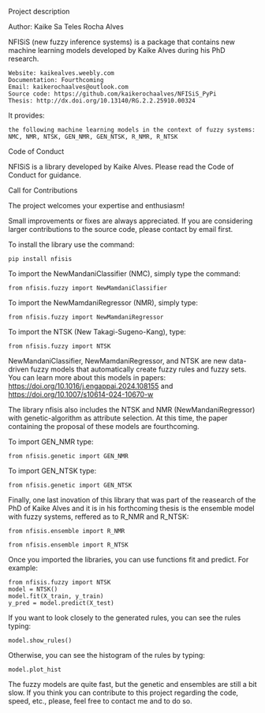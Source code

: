 
Project description

Author: Kaike Sa Teles Rocha Alves

NFISiS (new fuzzy inference systems) is a package that contains new machine learning models developed by Kaike Alves during his PhD research. 

    Website: kaikealves.weebly.com
    Documentation: Fourthcoming
    Email: kaikerochaalves@outlook.com
    Source code: https://github.com/kaikerochaalves/NFISiS_PyPi
    Thesis: http://dx.doi.org/10.13140/RG.2.2.25910.00324

It provides:

    the following machine learning models in the context of fuzzy systems: NMC, NMR, NTSK, GEN_NMR, GEN_NTSK, R_NMR, R_NTSK



Code of Conduct

NFISiS is a library developed by Kaike Alves. Please read the Code of Conduct for guidance.

Call for Contributions

The project welcomes your expertise and enthusiasm!

Small improvements or fixes are always appreciated. If you are considering larger contributions to the source code, please contact by email first.

To install the library use the command: 

    pip install nfisis

To import the NewMandaniClassifier (NMC), simply type the command:

    from nfisis.fuzzy import NewMamdaniClassifier

To import the NewMamdaniRegressor (NMR), simply type:

    from nfisis.fuzzy import NewMamdaniRegressor

To import the NTSK (New Takagi-Sugeno-Kang), type:

    from nfisis.fuzzy import NTSK

NewMandaniClassifier, NewMamdaniRegressor, and NTSK are new data-driven fuzzy models that automatically create fuzzy rules and fuzzy sets. You can learn more about this models in papers: https://doi.org/10.1016/j.engappai.2024.108155 and https://doi.org/10.1007/s10614-024-10670-w 

The library nfisis also includes the NTSK and NMR (NewMandaniRegressor) with genetic-algorithm as attribute selection. At this time, the paper containing the proposal of these models are fourthcoming.

To import GEN_NMR type:

    from nfisis.genetic import GEN_NMR

To import GEN_NTSK type:

    from nfisis.genetic import GEN_NTSK

Finally, one last inovation of this library that was part of the reasearch of the PhD of Kaike Alves and it is in his forthcoming thesis is the ensemble model with fuzzy systems, reffered as to R_NMR and R_NTSK:

    from nfisis.ensemble import R_NMR

    from nfisis.ensemble import R_NTSK

Once you imported the libraries, you can use functions fit and predict. For example:

    from nfisis.fuzzy import NTSK
    model = NTSK()
    model.fit(X_train, y_train)
    y_pred = model.predict(X_test)

If you want to look closely to the generated rules, you can see the rules typing:

    model.show_rules()

Otherwise, you can see the histogram of the rules by typing:

    model.plot_hist

The fuzzy models are quite fast, but the genetic and ensembles are still a bit slow. If you think you can contribute to this project regarding the code, speed, etc., please, feel free to contact me and to do so.
